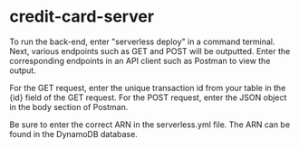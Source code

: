 # credit-card-server


To run the back-end, enter "serverless deploy" in a command terminal. Next, various endpoints such as GET and POST will be outputted. Enter the corresponding endpoints in an API client such as Postman to view the output.

For the GET request, enter the unique transaction id from your table in the {id} field of the GET request.
For the POST request, enter the JSON object in the body section of Postman.

Be sure to enter the correct ARN in the serverless.yml file. The ARN can be found in the DynamoDB database.
